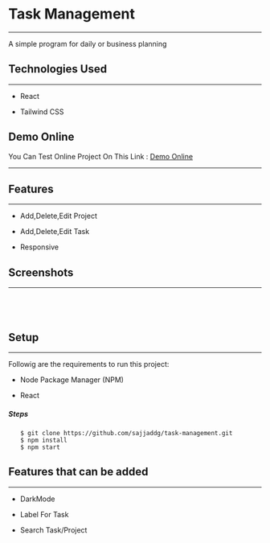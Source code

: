 
<h1>Task Management</h1>
<hr><p>A simple program for daily or business planning</p><h2>Technologies Used</h2>
<hr><ul>
<li>React</li>
</ul><ul>
<li>Tailwind CSS</li>
</ul><h2>Demo Online</h2>

You Can Test Online Project On This Link : [Demo Online](https://sajjaddg.github.io/task-management/ "Demo Online")
<hr><ul>
</ul><h2>Features</h2>
<hr><ul>
<li>Add,Delete,Edit Project</li>
</ul><ul>
<li>Add,Delete,Edit Task</li>
</ul><ul>
<li>Responsive</li>
</ul><h2>Screenshots</h2>
<hr><p><img src="https://i.postimg.cc/ZqwmX0bx/Screenshot1.png" alt=""></p><p><img src="https://i.postimg.cc/kDPPWbsq/Screenshot2.png" alt=""></p><p><img src="https://i.postimg.cc/ZYGWwsDK/Screenshot3.png" alt=""></p><p><img src="https://i.postimg.cc/G2NChNsB/Screenshot5.png" alt=""></p><h2>Setup</h2>
<hr><p>Followig are the requirements to run this project:</p>
<ul>
<li>
<p>Node Package Manager (NPM)</p>
</li>
<li>
<p>React</p>
</li>
</ul><h5>Steps</h5><ul>

```
$ git clone https://github.com/sajjaddg/task-management.git
$ npm install
$ npm start
```

</ul><h2>Features that can be added</h2>
<hr><ul>
<li>DarkMode</li>
</ul><ul>
<li>Label For Task</li>
</ul><ul>
<li>Search Task/Project</li>
</ul>
